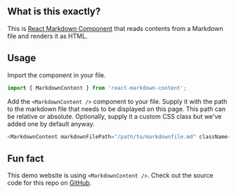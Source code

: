 ## What is this exactly? 
This is [React Markdown Component](https://www.npmjs.com/package/react-markdown-content) that reads contents from a Markdown file and renders it as HTML. 

## Usage
Import the component in your file. 
```javascript
import { MarkdownContent } from 'react-markdown-content';
```

Add the `<MarkdownContent />` component to your file. Supply it with the path to the markdown file that needs to be displayed on this page. This path can be relative or absolute. Optionally, supply it a custom CSS class but we've added one by default anyway. 
```javascript
<MarkdownContent markdownFilePath="/path/to/markdownfile.md" className="custom-css-class"/>
```

## Fun fact
This demo website is using `<MarkdownContent />`. Check out the source code for this repo on [GitHub](https://github.com/ClydeDz/react-markdown-content-demo). 
